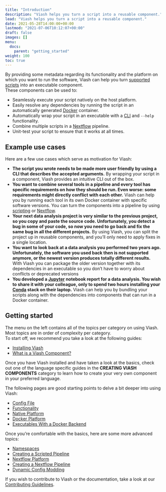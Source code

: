 ```yaml
---
title: "Introduction"
description: "Viash helps you turn a script into a reusable component."
lead: "Viash helps you turn a script into a reusable component."
date: 2021-05-28T14:00:00+00:00
lastmod: "2021-07-06T10:12:07+00:00"
draft: false
images: []
menu:
  docs:
    parent: "getting_started"
weight: 100
toc: true
---
```




By providing some metadata regarding its functionality and the platform
on which you want to run the software, Viash can help you turn
[supported scripts](/docs/creating_components/supported_languages/) into
an executable component.  
These components can be used to:

-   Seamlessly execute your script natively on the host platform.
-   Easily resolve any dependencies by running the script in an
    automatically generated [Docker](https://www.docker.com/) container.
-   Automatically wrap your script in an executable with a
    [CLI](https://en.wikipedia.org/wiki/Command-line_interface) and
    `--help` functionality.
-   Combine multiple scripts in a [Nextflow](https://www.nextflow.io/)
    pipeline.
-   Unit-test your script to ensure that it works at all times.

## Example use cases

Here are a few use cases which serve as motivation for Viash:

<!-- TODO: Rewrite use cases, the reason why Viash helps in those situations should be crystal clear to someone that has never seen Viash before, this part of the docs is presented before the installation after all. Ideally each of these should have "Viash can help here by../In this case, Viash can.../etc." -->

-   **The script you wrote needs to be made more user friendly by using
    a CLI that describes the accepted arguments.** By wrapping your
    script in a component, Viash provides an intuitive CLI out of the
    box.
-   **You want to combine several tools in a pipeline and every tool has
    specific requirements on how they should be run. Even worse: some
    requirements might directly conflict with each other.** Viash can
    help you by running each tool in its own Docker container with
    specific software versions. You can turn the components into a
    pipeline by using
    [scripting](/docs/creating_pipelines/scripted_pipeline/) or
    [Nextflow](/docs/creating_pipelines/platform-nextflow/).
-   **Your next data analysis project is very similar to the previous
    project, so you copy and paste the source code. Unfortunately, you
    detect a bug in some of your code, so now you need to go back and
    fix the same bug in all the different projects.** By using Viash,
    you can split the project up in reusable components, and you’ll only
    need to apply fixes in a single location.
-   **You want to look back at a data analysis you performed two years
    ago. Unfortunately, the software you used back then is not supported
    anymore, or the newest version produces totally different results.**
    With Viash you can package the older version together with its
    dependencies in an executable so you don’t have to worry about
    conflicts or deprecated versions
-   **You developed a [Jupyter](https://jupyter.org/) notebook report
    for a data analysis. You wish to share it with your colleague, only
    to spend two hours installing your [Conda](https://docs.conda.io/)
    stack on their laptop.** Viash can help you by bundling your scripts
    along with the dependencies into components that can run in a Docker
    container.

## Getting started

The menu on the left contains all of the topics per category on using
Viash. Most topics are in order of complexity per category.  
To start off, we recommend you take a look at the following guides:

-   [Installing Viash](/docs/getting_started/installation)
-   [What is a Viash
    Component?](/docs/getting_started/what_is_a_viash_component)

Once you have Viash installed and have taken a look at the basics, check
out one of the language specific guides in the **CREATING VIASH
COMPONENTS** category to learn how to create your very own component in
your preferred language.

The following pages are good starting points to delve a bit deeper into
using Viash:

-   [Config File](/docs/reference_config/config/)
-   [Functionality](/docs/reference_config/functionality/)
-   [Native Platform](/docs/reference_config/platform-native/)
-   [Docker Platform](/docs/reference_config/platform-docker/)
-   [Executables With a Docker
    Backend](/docs/running/executables-docker/)

Once you’re comfortable with the basics, here are some more advanced
topics:

-   [Namespaces](/docs/projects/namespaces/)
-   [Creating a Scripted
    Pipeline](/docs/creating_pipelines/scripted_pipeline/)
-   [Nextflow Platform](/docs/reference_config/platform-nextflow/)
-   [Creating a Nextflow
    Pipeline](/docs/creating_pipelines/platform-nextflow/)
-   [Dynamic Config Modding](/docs/advanced/config_mods/)

If you wish to contribute to Viash or the documentation, take a look at
our [Contributing Guidelines](/docs/contributing/guidelines/).
